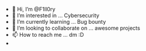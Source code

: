- 👋 Hi, I’m @F1ll0ry
- 👀 I’m interested in ... Cybersecurity
- 🌱 I’m currently learning ... Bug bounty
- 💞️ I’m looking to collaborate on ... awesome projects
- 📫 How to reach me ... dm :D
- 

<!---
F1ll0ry/F1ll0ry is a ✨ special ✨ repository because its `README.md` (this file) appears on your GitHub profile.
You can click the Preview link to take a look at your changes.
--->
